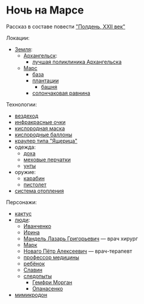 Ночь на Марсе
=============

Рассказ в составе повести ["Полдень, XXII век"](polden_xxii_vek.md)

Локации: 
- [Земля](../places/zemlya.md):
  - [Архангельск](../places/arhangelsk.md):
    - [лучшая поликлиника Архангельска](../places/luchshaya_poliklinika_arhangelska.md)
  - [Марс](../places/mars.md)
    - [база](../places/mars_baza.md)
    - [плантации](../places/mars_plantacii.md)
      - [башня](../places/mars_plantacii_bashnya.md)
    - [солончаковая равнина](../places/mars_solonchak.md)

Технологии:
- [вездеход](../technology/vezdehod.md)
- [инфракрасные очки](../technology/infrakrasnye_ochki.md)
- [кислородная маска](../technology/kislorodnaya_maska.md)
- [кислородные баллоны](../technology/pers_kislorodnye_balony.md)
- [краулер типа "Ящерица"](../technology/krauler_tipa_yashcherica.md)
- одежда:
  - [доха](../technology/doha.md)
  - [меховые перчатки](../technology/mehovye_perchatki.md)
  - [унты](../technology/unty.md)
- оружие:
  - [карабин](../technology/karabin.md)
  - [пистолет](../technology/pistolet.md)
- [система отопления](../technology/pers_sistema_otopleniya.md)

Персонажи:
- [кактус](../persons/cactus.md)
- [люди](../persons/chelovek.md):
  - [Иванченко](../persons/ivanchenko.md)
  - [Ирина](../persons/irina.md)
  - [Мандель Лазарь Григорьевич](../persons/mandel_lazar_grigorevich.md) — врач хирург
  - [Марк](../persons/mark.md)
  - [Новаго Пётр Алексеевич](../persons/novago_petr_alekseevich.md) — врач-терапевт
  - [профессор медицины](../persons/professor.md)
  - [ребёнок](../persons/rebenok.md)
  - [Славин](../persons/slavin.md)
  - [следопыты](../persons/sledopyty.md)
    - [Гемфри Морган](../persons/gemfri_morgan.md)
    - [Опанасенко](../persons/opanasenko.md)
- [мимикродон](../persons/mimikrodon.md)